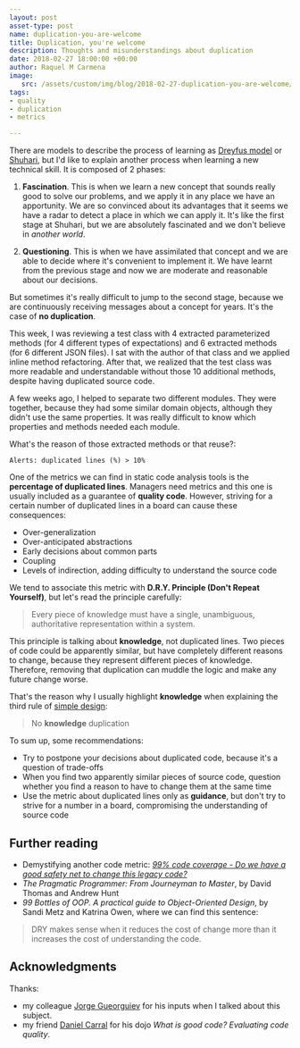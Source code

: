 ```yaml
---
layout: post
asset-type: post
name: duplication-you-are-welcome 
title: Duplication, you're welcome
description: Thoughts and misunderstandings about duplication
date: 2018-02-27 18:00:00 +00:00
author: Raquel M Carmena
image:
   src: /assets/custom/img/blog/2018-02-27-duplication-you-are-welcome/duplication-header.jpg
tags:
- quality
- duplication
- metrics

---
```


There are models to describe the process of learning as <a href="http://wiki.c2.com/?DreyfusModel">Dreyfus model</a> or <a href="http://wiki.c2.com/?ShuHaRi" target="_blank">Shuhari</a>, but I'd like to explain another process when learning a new technical skill. It is composed of 2 phases: 

1. **Fascination**. This is when we learn a new concept that sounds really good to solve our problems, and we apply it in any place we have an apportunity. We are so convinced about its advantages that it seems we have a radar to detect a place in which we can apply it. It's like the first stage at Shuhari, but we are absolutely fascinated and we don't believe in _another world_.

2. **Questioning**. This is when we have assimilated that concept and we are able to decide where it's convenient to implement it. We have learnt from the previous stage and now we are moderate and reasonable about our decisions.

But sometimes it's really difficult to jump to the second stage, because we are continuously receiving messages about a concept for years. It's the case of **no duplication**. 

This week, I was reviewing a test class with 4 extracted parameterized methods (for 4 different types of expectations) and 6 extracted methods (for 6 different JSON files). I sat with the author of that class and we applied inline method refactoring. After that, we realized that the test class was more readable and understandable without those 10 additional methods, despite having duplicated source code.

A few weeks ago, I helped to separate two different modules. They were together, because they had some similar domain objects, although they didn't use the same properties. It was really difficult to know which properties and methods needed each module.

What's the reason of those extracted methods or that reuse?:

`Alerts: duplicated lines (%) > 10%`

One of the metrics we can find in static code analysis tools is the **percentage of duplicated lines**. Managers need metrics and this one is usually included as a guarantee of **quality code**. However, striving for a certain number of duplicated lines in a board can cause these consequences:

* Over-generalization
* Over-anticipated abstractions
* Early decisions about common parts
* Coupling
* Levels of indirection, adding difficulty to understand the source code

We tend to associate this metric with **D.R.Y. Principle (Don't Repeat Yourself)**, but let's read the principle carefully:
> Every piece of knowledge must have a single, unambiguous, authoritative representation within a system.

This principle is talking about **knowledge**, not duplicated lines. Two pieces of code could be apparently similar, but have completely different reasons to change, because they represent different pieces of knowledge. Therefore, removing that duplication can muddle the logic and make any future change worse.

That's the reason why I usually highlight **knowledge** when explaining the third rule of <a href="http://wiki.c2.com/?XpSimplicityRules" target="_blank">simple design</a>:
> No **knowledge** duplication

To sum up, some recommendations:

* Try to postpone your decisions about duplicated code, because it's a question of trade-offs
* When you find two apparently similar pieces of source code, question whether you find a reason to have to change them at the same time
* Use the metric about duplicated lines only as **guidance**, but don't try to strive for a number in a board, compromising the understanding of source code

## Further reading

* Demystifying another code metric: <a href="/2017/09/01/do-we-have-a-good-safety-net-to-change-this-legacy-code/">_99% code coverage - Do we have a good safety net to change this legacy code?_</a>
* _The Pragmatic Programmer: From Journeyman to Master_, by David Thomas and Andrew Hunt
* _99 Bottles of OOP. A practical guide to Object-Oriented Design_, by Sandi Metz and Katrina Owen, where we can find this sentence:
> DRY makes sense when it reduces the cost of change more than it increases the cost of understanding the code.

## Acknowledgments

Thanks:

* my colleague <a href="/publications/author/jorge-gueorguiev-garcia/">Jorge Gueorguiev</a> for his inputs when I talked about this subject.
* my friend <a href="https://twitter.com/dcarral" target="_blank">Daniel Carral</a> for his dojo _What is good code? Evaluating code quality_.
